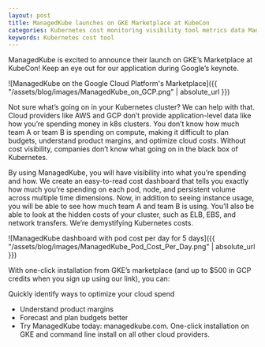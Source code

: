 ```yaml
---
layout: post
title: ManagedKube launches on GKE Marketplace at KubeCon
categories: Kubernetes cost monitoring visibility tool metrics data ManagedKube
keywords: Kubernetes cost tool
---
```


ManagedKube is excited to announce their launch on GKE’s Marketplace at KubeCon! Keep an eye out for our application during Google’s keynote.

![ManagedKube on the Google Cloud Platform's Marketplace]({{ "/assets/blog/images/ManagedKube_on_GCP.png" | absolute_url }})

Not sure what’s going on in your Kubernetes cluster? We can help with that. Cloud providers like AWS and GCP don’t provide application-level data like how you’re spending money in k8s clusters. You don’t know how much team A or team B is spending on compute, making it difficult to plan budgets, understand product margins, and optimize cloud costs. Without cost visibility, companies don’t know what going on in the black box of Kubernetes.

By using ManagedKube, you will have visibility into what you’re spending and how. We create an easy-to-read cost dashboard that tells you exactly how much you’re spending on each pod, node, and persistent volume across multiple time dimensions. Now, in addition to seeing instance usage, you will be able to see how much team A and team B is using. You’ll also be able to look at the hidden costs of your cluster, such as ELB, EBS, and network transfers. We’re demystifying Kubernetes costs.

![ManagedKube dashboard with pod cost per day for 5 days]({{ "/assets/blog/images/ManagedKube_Pod_Cost_Per_Day.png" | absolute_url }})

With one-click installation from GKE’s marketplace (and up to $500 in GCP credits when you sign up using our link), you can:

Quickly identify ways to optimize your cloud spend
- Understand product margins
- Forecast and plan budgets better
- Try ManagedKube today: managedkube.com. One-click installation on GKE and command line install on all other cloud providers.
